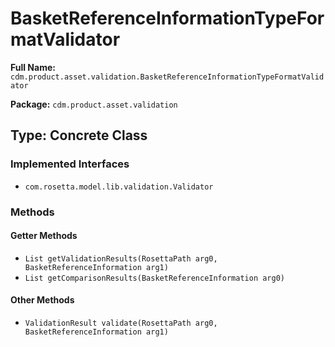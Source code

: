# BasketReferenceInformationTypeFormatValidator

**Full Name:** `cdm.product.asset.validation.BasketReferenceInformationTypeFormatValidator`

**Package:** `cdm.product.asset.validation`

## Type: Concrete Class

### Implemented Interfaces

- `com.rosetta.model.lib.validation.Validator`

### Methods

#### Getter Methods

- `List getValidationResults(RosettaPath arg0, BasketReferenceInformation arg1)`
- `List getComparisonResults(BasketReferenceInformation arg0)`

#### Other Methods

- `ValidationResult validate(RosettaPath arg0, BasketReferenceInformation arg1)`

